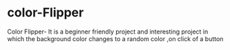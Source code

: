 # color-Flipper
Color Flipper- It is a beginner friendly project and interesting project in which the background color changes to a random color ,on click of a button
